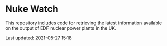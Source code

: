 # Nuke Watch

This repository includes code for retrieving the latest information available on the output of EDF nuclear power plants in the UK.

Last updated: 2021-05-27 15:18